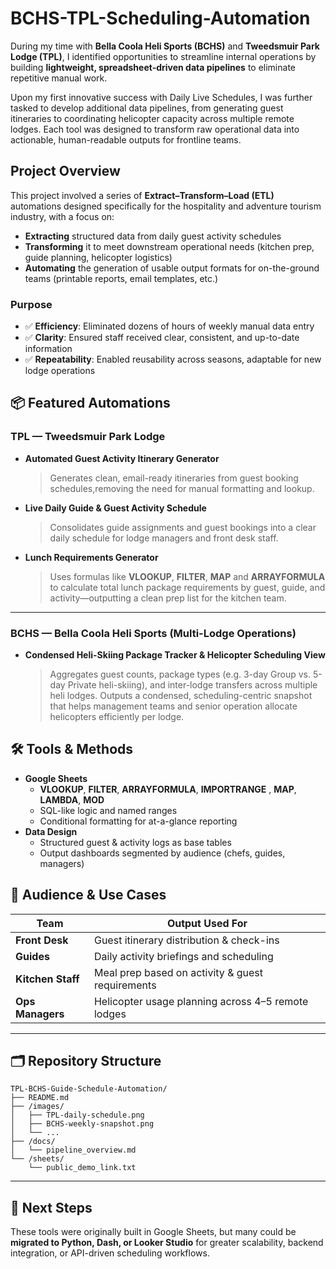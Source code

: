 # BCHS-TPL-Scheduling-Automation
During my time with **Bella Coola Heli Sports (BCHS)** and **Tweedsmuir Park Lodge (TPL)**, I identified opportunities to streamline internal operations by building **lightweight, spreadsheet-driven data pipelines** to eliminate repetitive manual work.

Upon my first innovative success with Daily Live Schedules, I was further tasked to develop additional data pipelines, from generating guest itineraries to coordinating helicopter capacity across multiple remote lodges. Each tool was designed to transform raw operational data into actionable, human-readable outputs for frontline teams.


## Project Overview
This project involved a series of **Extract–Transform–Load (ETL)** automations designed specifically for the hospitality and adventure tourism industry, with a focus on:

- **Extracting** structured data from daily guest activity schedules  
- **Transforming** it to meet downstream operational needs (kitchen prep, guide planning, helicopter logistics)  
- **Automating** the generation of usable output formats for on-the-ground teams (printable reports, email templates, etc.)


### Purpose 
- ✅ **Efficiency**: Eliminated dozens of hours of weekly manual data entry
- ✅ **Clarity**: Ensured staff received clear, consistent, and up-to-date information
- ✅ **Repeatability**: Enabled reusability across seasons, adaptable for new lodge operations

## 📦 Featured Automations

### TPL — Tweedsmuir Park Lodge

- **Automated Guest Activity Itinerary Generator**
  > Generates clean, email-ready itineraries from guest booking schedules,removing the need for manual formatting and lookup.

- **Live Daily Guide & Guest Activity Schedule**
  > Consolidates guide assignments and guest bookings into a clear daily schedule for lodge managers and front desk staff.

- **Lunch Requirements Generator**
  > Uses formulas like **VLOOKUP**, **FILTER**, **MAP** and **ARRAYFORMULA** to calculate total lunch package requirements by guest, guide, and activity—outputting a clean prep list for the kitchen team.

---

### BCHS — Bella Coola Heli Sports (Multi-Lodge Operations)

- **Condensed Heli-Skiing Package Tracker & Helicopter Scheduling View**
  > Aggregates guest counts, package types (e.g. 3-day Group vs. 5-day Private heli-skiing), and inter-lodge transfers across multiple heli lodges. Outputs a condensed, scheduling-centric snapshot that helps management teams and senior operation allocate helicopters efficiently per lodge.


## 🛠️ Tools & Methods

- **Google Sheets**
  - **VLOOKUP**, **FILTER**, **ARRAYFORMULA**, **IMPORTRANGE** , **MAP**, **LAMBDA**, **MOD**
  - SQL-like logic and named ranges
  - Conditional formatting for at-a-glance reporting
- **Data Design**
  - Structured guest & activity logs as base tables
  - Output dashboards segmented by audience (chefs, guides, managers)


## 👥 Audience & Use Cases

| Team        | Output Used For                                     |
|-------------|------------------------------------------------------|
| **Front Desk**   | Guest itinerary distribution & check-ins            |
| **Guides**       | Daily activity briefings and scheduling             |
| **Kitchen Staff**| Meal prep based on activity & guest requirements   |
| **Ops Managers** | Helicopter usage planning across 4–5 remote lodges  |

---

## 🗂️ Repository Structure
```
TPL-BCHS-Guide-Schedule-Automation/
├── README.md
├── /images/
│   ├── TPL-daily-schedule.png
│   ├── BCHS-weekly-snapshot.png
│   └── ...
├── /docs/
│   └── pipeline_overview.md
└── /sheets/
    └── public_demo_link.txt
```



---

## 🌱 Next Steps

These tools were originally built in Google Sheets, but many could be **migrated to Python, Dash, or Looker Studio** for greater scalability, backend integration, or API-driven scheduling workflows.

